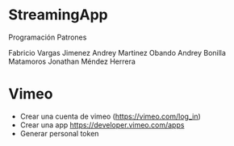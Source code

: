# StreamingApp
Programación Patrones

Fabricio Vargas Jimenez
Andrey Martinez Obando
Andrey Bonilla Matamoros 
Jonathan Méndez Herrera
# Vimeo

- Crear una cuenta de vimeo (https://vimeo.com/log_in)
- Crear una app https://developer.vimeo.com/apps
- Generar personal token
   
